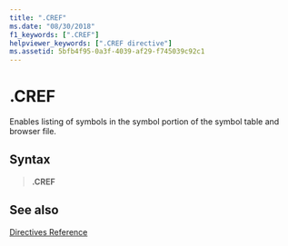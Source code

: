 ```yaml
---
title: ".CREF"
ms.date: "08/30/2018"
f1_keywords: [".CREF"]
helpviewer_keywords: [".CREF directive"]
ms.assetid: 5bfb4f95-0a3f-4039-af29-f745039c92c1
---
```

# .CREF

Enables listing of symbols in the symbol portion of the symbol table and browser file.

## Syntax

> **.CREF**

## See also

[Directives Reference](../../assembler/masm/directives-reference.md)
